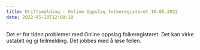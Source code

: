 ```yaml
---
title: Driftsmelding - Online Oppslag folkeregisteret 10.05.2022
date: 2022-05-10T12:00:10
---
```

Det er for tiden problemer med Online oppslag folkeregisteret. Det kan virke ustabilt og gi feilmelding.
Det jobbes med å løse feilen.
 

